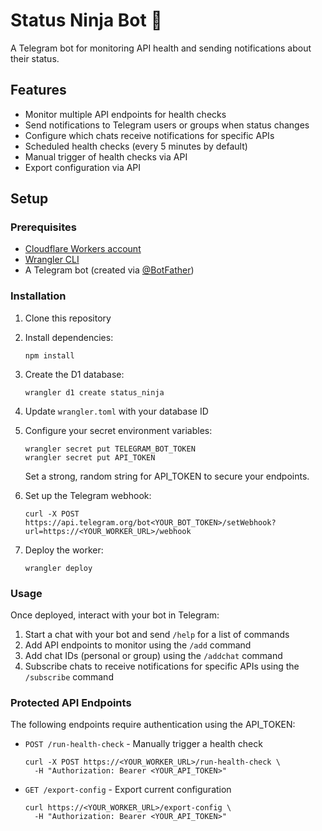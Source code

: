 # Status Ninja Bot 🥷

A Telegram bot for monitoring API health and sending notifications about their status.

## Features

- Monitor multiple API endpoints for health checks
- Send notifications to Telegram users or groups when status changes
- Configure which chats receive notifications for specific APIs
- Scheduled health checks (every 5 minutes by default)
- Manual trigger of health checks via API
- Export configuration via API

## Setup

### Prerequisites

- [Cloudflare Workers account](https://workers.cloudflare.com/)
- [Wrangler CLI](https://developers.cloudflare.com/workers/wrangler/install-and-update/)
- A Telegram bot (created via [@BotFather](https://t.me/botfather))

### Installation

1. Clone this repository
2. Install dependencies:
   ```
   npm install
   ```
3. Create the D1 database:
   ```
   wrangler d1 create status_ninja
   ```
4. Update `wrangler.toml` with your database ID
5. Configure your secret environment variables:
   ```
   wrangler secret put TELEGRAM_BOT_TOKEN
   wrangler secret put API_TOKEN
   ```
   Set a strong, random string for API_TOKEN to secure your endpoints.

6. Set up the Telegram webhook:
   ```
   curl -X POST https://api.telegram.org/bot<YOUR_BOT_TOKEN>/setWebhook?url=https://<YOUR_WORKER_URL>/webhook
   ```

7. Deploy the worker:
   ```
   wrangler deploy
   ```

### Usage

Once deployed, interact with your bot in Telegram:

1. Start a chat with your bot and send `/help` for a list of commands
2. Add API endpoints to monitor using the `/add` command
3. Add chat IDs (personal or group) using the `/addchat` command
4. Subscribe chats to receive notifications for specific APIs using the `/subscribe` command

### Protected API Endpoints

The following endpoints require authentication using the API_TOKEN:

- `POST /run-health-check` - Manually trigger a health check
  ```
  curl -X POST https://<YOUR_WORKER_URL>/run-health-check \
    -H "Authorization: Bearer <YOUR_API_TOKEN>"
  ```

- `GET /export-config` - Export current configuration
  ```
  curl https://<YOUR_WORKER_URL>/export-config \
    -H "Authorization: Bearer <YOUR_API_TOKEN>"
  ```